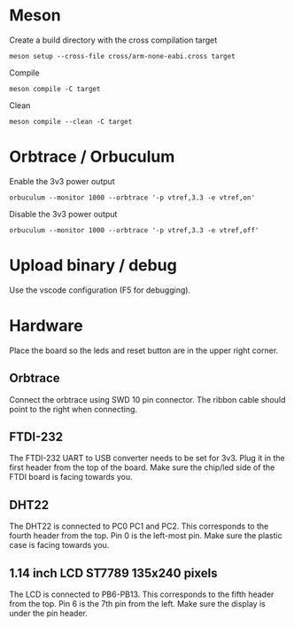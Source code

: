 # Meson

Create a build directory with the cross compilation target
```
meson setup --cross-file cross/arm-none-eabi.cross target
```

Compile
```
meson compile -C target
```

Clean
```
meson compile --clean -C target
```

# Orbtrace / Orbuculum

Enable the 3v3 power output
```
orbuculum --monitor 1000 --orbtrace '-p vtref,3.3 -e vtref,on'
```

Disable the 3v3 power output
```
orbuculum --monitor 1000 --orbtrace '-p vtref,3.3 -e vtref,off'
```

# Upload binary / debug
Use the vscode configuration (F5 for debugging).


# Hardware
Place the board so the leds and reset button are in the upper right corner.

## Orbtrace
Connect the orbtrace using SWD 10 pin connector.
The ribbon cable should point to the right when connecting.

## FTDI-232
The FTDI-232 UART to USB converter needs to be set for 3v3. 
Plug it in the first header from the top of the board.
Make sure the chip/led side of the FTDI board is facing towards you.

## DHT22
The DHT22 is connected to PC0 PC1 and PC2. 
This corresponds to the fourth header from the top.
Pin 0 is the left-most pin.
Make sure the plastic case is facing towards you.

## 1.14 inch LCD ST7789 135x240 pixels
The LCD is connected to PB6-PB13.
This corresponds to the fifth header from the top.
Pin 6 is the 7th pin from the left.
Make sure the display is under the pin header.

